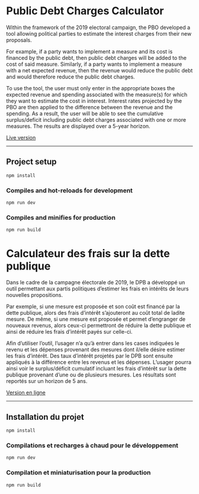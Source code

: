 # Public Debt Charges Calculator

Within the framework of the 2019 electoral campaign, the PBO developed a tool allowing political parties to estimate the interest charges from their new proposals.

For example, if a party wants to implement a measure and its cost is financed by the public debt, then public debt charges will be added to the cost of said measure. Similarly, if a party wants to implement a measure with a net expected revenue, then the revenue would reduce the public debt and would therefore reduce the public debt charges.

To use the tool, the user must only enter in the appropriate boxes the expected revenue and spending associated with the measure(s) for which they want to estimate the cost in interest. Interest rates projected by the PBO are then applied to the difference between the revenue and the spending. As a result, the user will be able to see the cumulative surplus/deficit including public debt charges associated with one or more measures. The results are displayed over a 5-year horizon.

[Live version](https://www.pbo-dpb.ca/en/research--recherches/tools--outils/public-debt-charges-calculator--calculateur-frais-dette-publique)

---

## Project setup
```
npm install
```

### Compiles and hot-reloads for development
```
npm run dev
```

### Compiles and minifies for production
```
npm run build
```

# Calculateur des frais sur la dette publique

Dans le cadre de la campagne électorale de 2019, le DPB a développé un outil permettant aux partis politiques d’estimer les frais en intérêts de leurs nouvelles propositions.

Par exemple, si une mesure est proposée et son coût est financé par la dette publique, alors des frais d’intérêt s’ajouteront au coût total de ladite mesure. De même, si une mesure est proposée et permet d’engranger de nouveaux revenus, alors ceux-ci permettront de réduire la dette publique et ainsi de réduire les frais d’intérêt payés sur celle-ci.

Afin d’utiliser l’outil, l’usager n’a qu’à entrer dans les cases indiquées le revenu et les dépenses provenant des mesures dont il/elle désire estimer les frais d’intérêt. Des taux d’intérêt projetés par le DPB sont ensuite appliqués à la différence entre les revenus et les dépenses. L’usager pourra ainsi voir le surplus/déficit cumulatif incluant les frais d’intérêt sur la dette publique provenant d’une ou de plusieurs mesures. Les résultats sont reportés sur un horizon de 5 ans.

[Version en ligne](https://www.pbo-dpb.ca/fr/research--recherches/tools--outils/public-debt-charges-calculator--calculateur-frais-dette-publique)

---

## Installation du projet
```
npm install
```

### Compilations et recharges à chaud pour le développement
```
npm run dev
```

### Compilation et miniaturisation pour la production
```
npm run build
```
